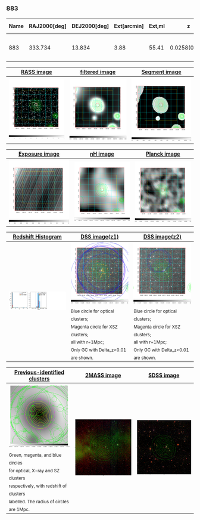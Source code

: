 <div STYLE="page-break-after: always;"></div>

### 883

|Name|RAJ2000[deg]|DEJ2000[deg] |Ext[arcmin]| Ext,ml | z | z_src| C|GC(XSZ,Delta_z<0.01)| GC(OPT,Delta_z<0.01)|GC| R_sig[arcmin] | R500[arcmin] | R500[Mpc]| CRsig[c/s] | CR500[c/s] |L500[1E44 erg/s]|F500[1E-12 erg/s/cm^2]| M500[1E14 Msun]|Tx[keV]|Cnt_sig|Beta|Rc[arcmin]|Comment|Alias|
|---|---|---|---|---|---|------|---|--------|---------|----------|---|---|---|---|---|---|---|---|---|---|---|---|---|---|
|883| 333.734| 13.834| 3.88| 55.41| 0.0258(0.005)| z1, z_xsz| B| MCXC| N, Zw| C, F20, MCXC, N, W| 9.775| 16.791| 0.523| 0.198(0.041)| 0.224(0.047)| 0.047(0.007)| 3.104(0.455)| 0.42(0.03)| 1.26(0.06)| 57.0| 0.903(-0.114+0.071)| 6.697(-0.958+0.745)| -| k467|

|[RASS image](../image/883/883_img.pdf)|[filtered image](../image/883/883_fil.pdf)|[Segment image](../image/883/883_seg.pdf)|
|-------------------|--------------------|-------------------|
| <img src="../image/883/883_img.png" width="300">  | <img src="../image/883/883_fil.png" width="300">   | <img src="../image/883/883_seg.png" width="300">  |

|[Exposure image](../image/883/883_mex.pdf)| [nH image](../image/883/883_nh.pdf)| [Planck image](../image/883/883_p.pdf)|
|-------------------|--------------------|-------------------|
|<img src="../image/883/883_mex.png" width="300">   | <img src="../image/883/883_nh.png" width="300">    | <img src="../image/883/883_p.png" width="300"> |

|[Redshift Histogram](../image/883/883_zg.pdf) | [DSS image(z1)](../image/883/883_dss_z1.pdf)      |  [DSS image(z2)](../image/883/883_dss_z2.pdf)    |
|-------------------|--------------------|-------------------|
|<img src="../image/883/883_zg.png" width="300"> |<img src="../image/883/883_dss_z1.png" width="300"> <sub><br>Blue circle for optical clusters; <br>Magenta circle for XSZ clusters; <br>all with r=1Mpc; <br>Only GC with Delta_z<0.01 are shown. </sub>| <img src="../image/883/883_dss_z2.png" width="300"><sub><br>Blue circle for optical clusters; <br>Magenta circle for XSZ clusters; <br>all with r=1Mpc; <br>Only GC with Delta_z<0.01 are shown. </sub> |

|[Previous-identified clusters](../image/883/883_gc.pdf) | [2MASS image](../image/883/883_2mass.pdf)      |[SDSS image](../image/883/883_sdss.pdf)   |
|-------------------|-------------------|-------------------|
|<img src=../image/883/883_gc.png width="300"> <br><sub>Green, magenta, and blue circles <br>for optical, X-ray and SZ clusters <br>respectively, with redshift of clusters <br>labelled. The radius of circles <br>are 1Mpc.</sub>|<img src="../image/883/883_2mass.png" width="300">  | <img src="../image/883/883_sdss.png" width="300">  |




